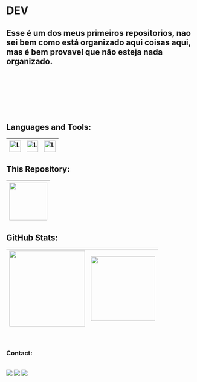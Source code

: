 # DEV <br />
## Esse é um dos meus primeiros repositorios,  nao sei bem como está organizado aqui coisas aqui, mas é bem provavel que não esteja nada organizado.
<br /><br />
<br /><br /><br /><br />
## Languages and Tools:
| <img align="center" alt="Leonardo-NodeJs" height="30" width="30" src="https://cdn.worldvectorlogo.com/logos/nodejs-icon.svg" /> | <img align="center" alt="Leonardo-JavaScript" height="30" width="30" src="https://seeklogo.com/images/J/javascript-js-logo-2949701702-seeklogo.com.png" /> | <img align="center" alt="Leonardo-TypeScript" height="30" width="30" src="https://seeklogo.com/images/T/typescript-logo-B29A3F462D-seeklogo.com.png"> | 
| ------------- |  ------------- | ------------- |
## This Repository:
| <a href="https://github.com/leonardoqleao/typescript"> <img height="100em" src="https://github-readme-stats.vercel.app/api/pin/?username=leonardoqleao&repo=typescript&lql&theme=midnight-purple" /> </a> |
| ------------- |

## GitHub Stats:
| <a href="https://github.com/leonardoqleao"><img height="200em" src="https://github-readme-stats.vercel.app/api?username=leonardoqleao&show_icons=true&include_all_commits=true&theme=midnight-purple&hide_border=true" /> | <img height="170em" src="https://github-readme-stats.vercel.app/api/top-langs/?username=leonardoqleao&layout=compact&theme=midnight-purple&hide_border=true" /> </a> |
| ------------- | ------------- |




<br />

### Contact:


<br />

<div>
    <a href="mailto:leonardoqleao@outlook.com"><img
            src="https://img.shields.io/badge/-Gmail-%23333?style=for-the-badge&logo=gmail&logoColor=red"
            target="_blank"></a>
    <a href="https://www.linkedin.com/in/leonardo-queiros-leao-590a11204" target="_blank"><img
            src="https://img.shields.io/badge/-LinkedIn-%230077B5?style=for-the-badge&logo=linkedin&logoColor=white"
            target="_blank"></a>
    <a href="https://api.whatsapp.com/send/?phone=0556291820243&text&app_absent=0"><img
            src="https://img.shields.io/badge/WhatsApp-25D366?style=for-the-badge&logo=whatsapp&logoColor=black"
            target="_blank"></a>


</div>
